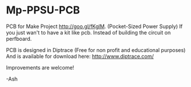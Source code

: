 Mp-PPSU-PCB
===========

PCB for Make Project http://goo.gl/fKglM. (Pocket-Sized Power Supply)
If you just wan't to have a kit like pcb. Instead of building the circuit on perfboard.


PCB is designed in Diptrace (Free for non profit and educational purposes) 
And is available for download here: http://www.diptrace.com/

Improvements are welcome!

-Ash
